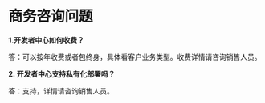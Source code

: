 # 商务咨询问题

**1.开发者中心如何收费？**



答：可以按年收费或者包终身，具体看客户业务类型。收费详情请咨询销售人员。



**2. 开发者中心支持私有化部署吗？**



答：支持，详情请咨询销售人员。

